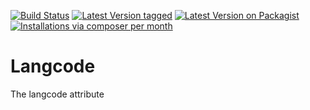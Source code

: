 [![Build Status](https://travis-ci.org/MetaModels//attribute_langcode.png)](https://travis-ci.org/MetaModels/attribute_langcode)
[![Latest Version tagged](http://img.shields.io/github/tag/MetaModels/attribute_langcode.svg)](https://github.com/MetaModels/attribute_langcode/tags)
[![Latest Version on Packagist](http://img.shields.io/packagist/v/MetaModels/attribute_langcode.svg)](https://packagist.org/packages/MetaModels/attribute_langcode)
[![Installations via composer per month](http://img.shields.io/packagist/dm/MetaModels/attribute_langcode.svg)](https://packagist.org/packages/MetaModels/attribute_langcode)

Langcode
========

The langcode attribute
